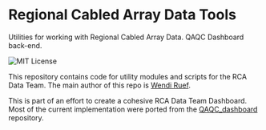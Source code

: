 # Regional Cabled Array Data Tools

Utilities for working with Regional Cabled Array Data. QAQC Dashboard back-end.

![MIT License](https://badgen.net/badge/license/MIT/blue)

This repository contains code for utility modules and scripts for the RCA Data Team. The main author of this repo is [Wendi Ruef](https://github.com/wruef).

This is part of an effort to create a cohesive RCA Data Team Dashboard. Most of the current implementation were ported from the [QAQC_dashboard](https://github.com/OOI-CabledArray/QAQC_dashboard) repository.
